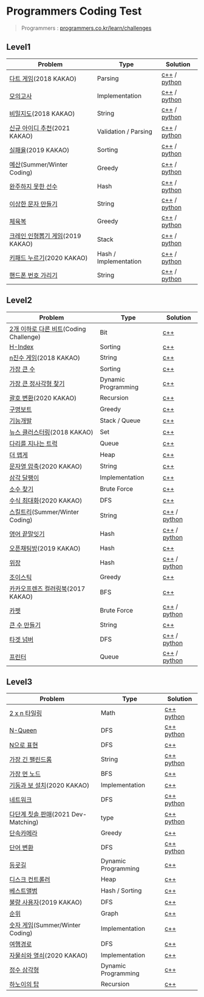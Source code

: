 # Programmers Coding Test



> Programmers : [programmers.co.kr/learn/challenges](https://programmers.co.kr/learn/challenges)



## Level1

| Problem | Type | Solution |
| ------- | ---- | -------- |
|[다트 게임](https://programmers.co.kr/learn/courses/30/lessons/17682)(2018 KAKAO)|Parsing|[c++](https://github.com/shunCode/Programmers-CodingTest/blob/master/Level1/%EB%8B%A4%ED%8A%B8%20%EA%B2%8C%EC%9E%84.cpp) / [python](https://github.com/shunCode/Programmers-CodingTest/blob/master/Level1/%EB%8B%A4%ED%8A%B8%20%EA%B2%8C%EC%9E%84.py)|
|[모의고사](https://programmers.co.kr/learn/courses/30/lessons/42840)|Implementation|[c++](https://github.com/shunCode/Programmers-CodingTest/blob/master/Level1/%EB%AA%A8%EC%9D%98%EA%B3%A0%EC%82%AC.cpp) / [python](https://github.com/shunCode/Programmers-CodingTest/blob/master/Level1/%EB%AA%A8%EC%9D%98%EA%B3%A0%EC%82%AC.py)|
|[비밀지도](https://programmers.co.kr/learn/courses/30/lessons/17681)(2018 KAKAO)|String|[c++](https://github.com/shunCode/Programmers-CodingTest/blob/master/Level1/%EB%B9%84%EB%B0%80%EC%A7%80%EB%8F%84.cpp) / [python](https://github.com/shunCode/Programmers-CodingTest/blob/master/Level1/%EB%B9%84%EB%B0%80%EC%A7%80%EB%8F%84.py)|
|[신규 아이디 추천](https://programmers.co.kr/learn/courses/30/lessons/72410)(2021 KAKAO)|Validation / Parsing|[c++](https://github.com/shunCode/Programmers-CodingTest/blob/master/Level1/%EC%8B%A0%EA%B7%9C%20%EC%95%84%EC%9D%B4%EB%94%94%20%EC%B6%94%EC%B2%9C.cpp) / [python](https://github.com/shunCode/Programmers-CodingTest/blob/master/Level1/%EC%8B%A0%EA%B7%9C%20%EC%95%84%EC%9D%B4%EB%94%94%20%EC%B6%94%EC%B2%9C.py)|
|[실패율](https://programmers.co.kr/learn/courses/30/lessons/42889)(2019 KAKAO)|Sorting|[c++](https://github.com/shunCode/Programmers-CodingTest/blob/master/Level1/%EC%8B%A4%ED%8C%A8%EC%9C%A8.cpp) / [python](https://github.com/shunCode/Programmers-CodingTest/blob/master/Level1/%EC%8B%A4%ED%8C%A8%EC%9C%A8.py)|
|[예산](https://programmers.co.kr/learn/courses/30/lessons/12982)(Summer/Winter Coding)|Greedy|[c++](https://github.com/shunCode/Programmers-CodingTest/blob/master/Level1/%EC%98%88%EC%82%B0.cpp) / [python](https://github.com/shunCode/Programmers-CodingTest/blob/master/Level1/%EC%98%88%EC%82%B0.py)|
|[완주하지 못한 선수](https://programmers.co.kr/learn/courses/30/lessons/42576)|Hash|[c++](https://github.com/shunCode/Programmers-CodingTest/blob/master/Level1/%EC%99%84%EC%A3%BC%ED%95%98%EC%A7%80%20%EB%AA%BB%ED%95%9C%20%EC%84%A0%EC%88%98.cpp) / [python](https://github.com/shunCode/Programmers-CodingTest/blob/master/Level1/%EC%99%84%EC%A3%BC%ED%95%98%EC%A7%80%20%EB%AA%BB%ED%95%9C%20%EC%84%A0%EC%88%98.py)|
|[이상한 문자 만들기](https://programmers.co.kr/learn/courses/30/lessons/12930)|String|[c++](https://github.com/shunCode/Programmers-CodingTest/blob/master/Level1/%EC%9D%B4%EC%83%81%ED%95%9C%20%EB%AC%B8%EC%9E%90%20%EB%A7%8C%EB%93%A4%EA%B8%B0.cpp) / [python](https://github.com/shunCode/Programmers-CodingTest/blob/master/Level1/%EC%9D%B4%EC%83%81%ED%95%9C%20%EB%AC%B8%EC%9E%90%20%EB%A7%8C%EB%93%A4%EA%B8%B0.py)|
|[체육복](https://programmers.co.kr/learn/courses/30/lessons/42862)|Greedy|[c++](https://github.com/shunCode/Programmers-CodingTest/blob/master/Level1/%EC%B2%B4%EC%9C%A1%EB%B3%B5.cpp) / [python](https://github.com/shunCode/Programmers-CodingTest/blob/master/Level1/%EC%B2%B4%EC%9C%A1%EB%B3%B5.py)|
|[크레인 인형뽑기 게임](https://programmers.co.kr/learn/courses/30/lessons/64061)(2019 KAKAO)|Stack|[c++](https://github.com/shunCode/Programmers-CodingTest/blob/master/Level1/%ED%81%AC%EB%A0%88%EC%9D%B8%20%EC%9D%B8%ED%98%95%EB%BD%91%EA%B8%B0%20%EA%B2%8C%EC%9E%84.cpp) / [python](https://github.com/shunCode/Programmers-CodingTest/blob/master/Level1/%ED%81%AC%EB%A0%88%EC%9D%B8%20%EC%9D%B8%ED%98%95%EB%BD%91%EA%B8%B0%20%EA%B2%8C%EC%9E%84.py)|
|[키패드 누르기](https://programmers.co.kr/learn/courses/30/lessons/67256)(2020 KAKAO)|Hash / Implementation|[c++](https://github.com/shunCode/Programmers-CodingTest/blob/master/Level1/%ED%82%A4%ED%8C%A8%EB%93%9C%20%EB%88%84%EB%A5%B4%EA%B8%B0.cpp) / [python](https://github.com/shunCode/Programmers-CodingTest/blob/master/Level1/%ED%82%A4%ED%8C%A8%EB%93%9C%20%EB%88%84%EB%A5%B4%EA%B8%B0.py)|
|[핸드폰 번호 가리기](https://programmers.co.kr/learn/courses/30/lessons/12948)|String|[c++](https://github.com/shunCode/Programmers-CodingTest/blob/master/Level1/%ED%95%B8%EB%93%9C%ED%8F%B0%20%EB%B2%88%ED%98%B8%20%EA%B0%80%EB%A6%AC%EA%B8%B0.cpp) / [python](https://github.com/shunCode/Programmers-CodingTest/blob/master/Level1/%ED%95%B8%EB%93%9C%ED%8F%B0%20%EB%B2%88%ED%98%B8%20%EA%B0%80%EB%A6%AC%EA%B8%B0.py)|



## Level2

| Problem | Type | Solution |
| ------- | ---- | -------- |
|[2개 이하로 다른 비트](https://programmers.co.kr/learn/courses/30/lessons/77885)(Coding Challenge)|Bit|[c++](https://github.com/shunCode/Programmers-CodingTest/blob/master/Level2/2%EA%B0%9C%20%EC%9D%B4%ED%95%98%EB%A1%9C%20%EB%8B%A4%EB%A5%B8%20%EB%B9%84%ED%8A%B8.cpp)|
|[H-Index](https://programmers.co.kr/learn/courses/30/lessons/42747)|Sorting|[c++](https://github.com/shunCode/Programmers-CodingTest/blob/master/Level2/H-Index.cpp)|
|[n진수 게임](https://programmers.co.kr/learn/courses/30/lessons/17687)(2018 KAKAO)|String|[c++](https://github.com/shunCode/Programmers-CodingTest/blob/master/Level2/n%EC%A7%84%EC%88%98%20%EA%B2%8C%EC%9E%84.cpp)|
|[가장 큰 수](https://programmers.co.kr/learn/courses/30/lessons/42746)|Sorting|[c++](https://github.com/shunCode/Programmers-CodingTest/blob/master/Level2/%EA%B0%80%EC%9E%A5%20%ED%81%B0%20%EC%88%98.cpp)|
|[가장 큰 정사각형 찾기](https://programmers.co.kr/learn/courses/30/lessons/12905)|Dynamic Programming|[c++](https://github.com/shunCode/Programmers-CodingTest/blob/master/Level2/%EA%B0%80%EC%9E%A5%20%ED%81%B0%20%EC%A0%95%EC%82%AC%EA%B0%81%ED%98%95%20%EC%B0%BE%EA%B8%B0.cpp)|
|[괄호 변환](https://programmers.co.kr/learn/courses/30/lessons/60058)(2020 KAKAO)|Recursion|[c++](https://github.com/shunCode/Programmers-CodingTest/blob/master/Level2/%EA%B4%84%ED%98%B8%20%EB%B3%80%ED%99%98.cpp)|
|[구명보트](https://programmers.co.kr/learn/courses/30/lessons/42885)|Greedy|[c++](https://github.com/shunCode/Programmers-CodingTest/blob/master/Level2/%EA%B5%AC%EB%AA%85%EB%B3%B4%ED%8A%B8.cpp)|
|[기능개발](https://programmers.co.kr/learn/courses/30/lessons/42586)|Stack / Queue|[c++](https://github.com/shunCode/Programmers-CodingTest/blob/master/Level2/%EA%B8%B0%EB%8A%A5%EA%B0%9C%EB%B0%9C.cpp)|
|[뉴스 클러스터링](https://programmers.co.kr/learn/courses/30/lessons/17677)(2018 KAKAO)|Set|[c++](https://github.com/shunCode/Programmers-CodingTest/blob/master/Level2/%EB%89%B4%EC%8A%A4%20%ED%81%B4%EB%9F%AC%EC%8A%A4%ED%84%B0%EB%A7%81.cpp)|
|[다리를 지나는 트럭](https://programmers.co.kr/learn/courses/30/lessons/42583)|Queue|[c++](https://github.com/shunCode/Programmers-CodingTest/blob/master/Level2/%EB%8B%A4%EB%A6%AC%EB%A5%BC%20%EC%A7%80%EB%82%98%EB%8A%94%20%ED%8A%B8%EB%9F%AD.cpp)|
|[더 맵게](https://programmers.co.kr/learn/courses/30/lessons/42626)|Heap|[c++](https://github.com/shunCode/Programmers-CodingTest/blob/master/Level2/%EB%8D%94%20%EB%A7%B5%EA%B2%8C.cpp)|
|[문자열 압축](https://programmers.co.kr/learn/courses/30/lessons/60057)(2020 KAKAO)|String|[c++](https://github.com/shunCode/Programmers-CodingTest/blob/master/Level2/%EB%AC%B8%EC%9E%90%EC%97%B4%20%EC%95%95%EC%B6%95.cpp)|
|[삼각 달팽이](https://programmers.co.kr/learn/courses/30/lessons/68645)|Implementation|[c++](https://github.com/shunCode/Programmers-CodingTest/blob/master/Level2/%EC%82%BC%EA%B0%81%20%EB%8B%AC%ED%8C%BD%EC%9D%B4.cpp)|
|[소수 찾기](https://programmers.co.kr/learn/courses/30/lessons/42839)|Brute Force|[c++](https://github.com/shunCode/Programmers-CodingTest/blob/master/Level2/%EC%86%8C%EC%88%98%20%EC%B0%BE%EA%B8%B0.cpp)|
|[수식 최대화](https://programmers.co.kr/learn/courses/30/lessons/67257)(2020 KAKAO)|DFS|[c++](https://github.com/shunCode/Programmers-CodingTest/blob/master/Level2/%EC%88%98%EC%8B%9D%20%EC%B5%9C%EB%8C%80%ED%99%94.cpp)|
|[스킬트리](https://programmers.co.kr/learn/courses/30/lessons/49993)(Summer/Winter Coding)|String|[c++](https://github.com/shunCode/Programmers-CodingTest/blob/master/Level2/%EC%8A%A4%ED%82%AC%ED%8A%B8%EB%A6%AC.cpp) / [python](https://github.com/shunCode/Programmers-CodingTest/blob/master/Level2/%EC%8A%A4%ED%82%AC%ED%8A%B8%EB%A6%AC.py)|
|[영어 끝말잇기](https://programmers.co.kr/learn/courses/30/lessons/12981)|Hash|[c++](https://github.com/shunCode/Programmers-CodingTest/blob/master/Level2/%EC%98%81%EC%96%B4%20%EB%81%9D%EB%A7%90%EC%9E%87%EA%B8%B0.cpp) / [python](https://github.com/shunCode/Programmers-CodingTest/blob/master/Level2/%EC%98%81%EC%96%B4%20%EB%81%9D%EB%A7%90%EC%9E%87%EA%B8%B0.py)|
|[오픈채팅방](https://programmers.co.kr/learn/courses/30/lessons/42888)(2019 KAKAO)|Hash|[c++](https://github.com/shunCode/Programmers-CodingTest/blob/master/Level2/%EC%98%A4%ED%94%88%EC%B1%84%ED%8C%85%EB%B0%A9.cpp)|
|[위장](https://programmers.co.kr/learn/courses/30/lessons/42578)|Hash|[c++](https://github.com/shunCode/Programmers-CodingTest/blob/master/Level2/%EC%9C%84%EC%9E%A5.cpp) / [python](https://github.com/shunCode/Programmers-CodingTest/blob/master/Level2/%EC%9C%84%EC%9E%A5.py)|
|[조이스틱](https://programmers.co.kr/learn/courses/30/lessons/42860)|Greedy|[c++](https://github.com/shunCode/Programmers-CodingTest/blob/master/Level2/%EC%A1%B0%EC%9D%B4%EC%8A%A4%ED%8B%B1.cpp)|
|[카카오프렌즈 컬러링북](https://github.com/shunCode/Programmers-CodingTest/blob/master/Level2/%EC%B9%B4%EC%B9%B4%EC%98%A4%ED%94%84%EB%A0%8C%EC%A6%88%20%EC%BB%AC%EB%9F%AC%EB%A7%81%EB%B6%81.cpp)(2017 KAKAO)|BFS|[c++](https://github.com/shunCode/Programmers-CodingTest/blob/master/Level2/%EC%B9%B4%EC%B9%B4%EC%98%A4%ED%94%84%EB%A0%8C%EC%A6%88%20%EC%BB%AC%EB%9F%AC%EB%A7%81%EB%B6%81.cpp)|
|[카펫](https://programmers.co.kr/learn/courses/30/lessons/42842)|Brute Force|[c++](https://github.com/shunCode/Programmers-CodingTest/blob/master/Level2/%EC%B9%B4%ED%8E%AB.cpp) / [python](https://github.com/shunCode/Programmers-CodingTest/blob/master/Level2/%EC%B9%B4%ED%8E%AB.py)|
|[큰 수 만들기](https://github.com/shunCode/Programmers-CodingTest/blob/master/Level2/%ED%81%B0%20%EC%88%98%20%EB%A7%8C%EB%93%A4%EA%B8%B0.cpp)|String|[c++](https://github.com/shunCode/Programmers-CodingTest/blob/master/Level2/%ED%81%B0%20%EC%88%98%20%EB%A7%8C%EB%93%A4%EA%B8%B0.cpp)|
|[타겟 넘버](https://programmers.co.kr/learn/courses/30/lessons/43165)|DFS|[c++](https://github.com/shunCode/Programmers-CodingTest/blob/master/Level2/%ED%83%80%EA%B2%9F%20%EB%84%98%EB%B2%84.cpp) / [python](https://github.com/shunCode/Programmers-CodingTest/blob/master/Level2/%ED%83%80%EA%B2%9F%20%EB%84%98%EB%B2%84.py)|
|[프린터](https://programmers.co.kr/learn/courses/30/lessons/42587)|Queue|[c++](https://github.com/shunCode/Programmers-CodingTest/blob/master/Level2/%ED%94%84%EB%A6%B0%ED%84%B0.cpp) / [python](https://github.com/shunCode/Programmers-CodingTest/blob/master/Level2/%ED%94%84%EB%A6%B0%ED%84%B0.py)|



## Level3

| Problem | Type | Solution |
| ------- | ---- | -------- |
|[2 x n 타일링](https://programmers.co.kr/learn/courses/30/lessons/12900)|Math|[c++](https://github.com/shunCode/Programmers-CodingTest/blob/master/Level3/2%20x%20n%20%ED%83%80%EC%9D%BC%EB%A7%81.cpp) [python](https://github.com/shunCode/Programmers-CodingTest/blob/master/Level3/2%20x%20n%20%ED%83%80%EC%9D%BC%EB%A7%81.py)|
|[N-Queen](https://programmers.co.kr/learn/courses/30/lessons/12952)|DFS|[c++](https://github.com/shunCode/Programmers-CodingTest/blob/master/Level3/N-Queen.cpp) [python](https://github.com/shunCode/Programmers-CodingTest/blob/master/Level3/N-Queen.py)|
|[N으로 표현](https://programmers.co.kr/learn/courses/30/lessons/42895)|DFS|[c++](https://github.com/shunCode/Programmers-CodingTest/blob/master/Level3/N%EC%9C%BC%EB%A1%9C%20%ED%91%9C%ED%98%84.cpp)|
|[가장 긴 팰린드롬](https://programmers.co.kr/learn/courses/30/lessons/12904)|String|[c++](https://github.com/shunCode/Programmers-CodingTest/blob/master/Level3/%EA%B0%80%EC%9E%A5%20%EA%B8%B4%20%ED%8C%B0%EB%A6%B0%EB%93%9C%EB%A1%AC.cpp) [python](https://github.com/shunCode/Programmers-CodingTest/blob/master/Level3/%EA%B0%80%EC%9E%A5%20%EA%B8%B4%20%ED%8C%B0%EB%A6%B0%EB%93%9C%EB%A1%AC.py)|
|[가장 먼 노드](https://programmers.co.kr/learn/courses/30/lessons/49189)|BFS|[c++](https://github.com/shunCode/Programmers-CodingTest/blob/master/Level3/%EA%B0%80%EC%9E%A5%20%EB%A8%BC%20%EB%85%B8%EB%93%9C.cpp)|
|[기둥과 보 설치](https://programmers.co.kr/learn/courses/30/lessons/60061)(2020 KAKAO)|Implementation|[c++](https://github.com/shunCode/Programmers-CodingTest/blob/master/Level3/%EA%B8%B0%EB%91%A5%EA%B3%BC%20%EB%B3%B4%20%EC%84%A4%EC%B9%98.cpp)|
|[네트워크](https://programmers.co.kr/learn/courses/30/lessons/43162)|DFS|[c++](https://github.com/shunCode/Programmers-CodingTest/blob/master/Level3/%EB%84%A4%ED%8A%B8%EC%9B%8C%ED%81%AC.cpp) [python](https://github.com/shunCode/Programmers-CodingTest/blob/master/Level3/%EB%84%A4%ED%8A%B8%EC%9B%8C%ED%81%AC.py)|
|[다단계 칫솔 판매](https://programmers.co.kr/learn/courses/30/lessons/77486)(2021 Dev-Matching)|type|[c++](https://github.com/shunCode/Programmers-CodingTest/blob/master/Level3/%EB%8B%A4%EB%8B%A8%EA%B3%84%20%EC%B9%AB%EC%86%94%20%ED%8C%90%EB%A7%A4.cpp) [python](https://github.com/shunCode/Programmers-CodingTest/blob/master/Level3/%EB%8B%A4%EB%8B%A8%EA%B3%84%20%EC%B9%AB%EC%86%94%20%ED%8C%90%EB%A7%A4.py)|
|[단속카메라](https://programmers.co.kr/learn/courses/30/lessons/42884)|Greedy|[c++](https://github.com/shunCode/Programmers-CodingTest/blob/master/Level3/%EB%8B%A8%EC%86%8D%EC%B9%B4%EB%A9%94%EB%9D%BC.cpp)|
|[단어 변환](https://programmers.co.kr/learn/courses/30/lessons/43163)|DFS|[c++](https://github.com/shunCode/Programmers-CodingTest/blob/master/Level3/%EB%8B%A8%EC%96%B4%20%EB%B3%80%ED%99%98.cpp) [python](https://github.com/shunCode/Programmers-CodingTest/blob/master/Level3/%EB%8B%A8%EC%96%B4%20%EB%B3%80%ED%99%98.py)|
|[등굣길](https://programmers.co.kr/learn/courses/30/lessons/42898)|Dynamic Programming|[c++](https://github.com/shunCode/Programmers-CodingTest/blob/master/Level3/%EB%93%B1%EA%B5%A3%EA%B8%B8.cpp)|
|[디스크 컨트롤러](https://programmers.co.kr/learn/courses/30/lessons/42627)|Heap|[c++](https://github.com/shunCode/Programmers-CodingTest/blob/master/Level3/%EB%94%94%EC%8A%A4%ED%81%AC%20%EC%BB%A8%ED%8A%B8%EB%A1%A4%EB%9F%AC.cpp)|
|[베스트앨범](https://programmers.co.kr/learn/courses/30/lessons/42579)|Hash / Sorting|[c++](https://github.com/shunCode/Programmers-CodingTest/blob/master/Level3/%EB%B2%A0%EC%8A%A4%ED%8A%B8%EC%95%A8%EB%B2%94.cpp)|
|[불량 사용자](https://programmers.co.kr/learn/courses/30/lessons/64064)(2019 KAKAO)|DFS|[c++](https://github.com/shunCode/Programmers-CodingTest/blob/master/Level3/%EB%B6%88%EB%9F%89%20%EC%82%AC%EC%9A%A9%EC%9E%90.cpp)|
|[순위](https://programmers.co.kr/learn/courses/30/lessons/49191)|Graph|[c++](https://github.com/shunCode/Programmers-CodingTest/blob/master/Level3/%EC%88%9C%EC%9C%84.cpp)|
|[숫자 게임](https://programmers.co.kr/learn/courses/30/lessons/12987)(Summer/Winter Coding)|Implementation|[c++](https://github.com/shunCode/Programmers-CodingTest/blob/master/Level3/%EC%88%AB%EC%9E%90%20%EA%B2%8C%EC%9E%84.cpp)|
|[여행경로](https://programmers.co.kr/learn/courses/30/lessons/43164)|DFS|[c++](https://github.com/shunCode/Programmers-CodingTest/blob/master/Level3/%EC%97%AC%ED%96%89%EA%B2%BD%EB%A1%9C.cpp)|
|[자물쇠와 열쇠](https://programmers.co.kr/learn/courses/30/lessons/60059)(2020 KAKAO)|Implementation|[c++](https://github.com/shunCode/Programmers-CodingTest/blob/master/Level3/%EC%9E%90%EB%AC%BC%EC%87%A0%EC%99%80%20%EC%97%B4%EC%87%A0.cpp)|
|[정수 삼각형](https://programmers.co.kr/learn/courses/30/lessons/43105)|Dynamic Programming|[c++](https://github.com/shunCode/Programmers-CodingTest/blob/master/Level3/%EC%A0%95%EC%88%98%20%EC%82%BC%EA%B0%81%ED%98%95.cpp)|
|[하노이의 탑](https://programmers.co.kr/learn/courses/30/lessons/12946)|Recursion|[c++](https://github.com/shunCode/Programmers-CodingTest/blob/master/Level3/%ED%95%98%EB%85%B8%EC%9D%B4%EC%9D%98%20%ED%83%91.cpp)|


